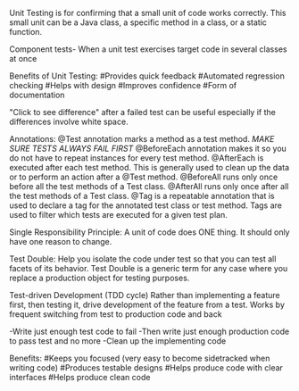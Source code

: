 Unit Testing is for confirming that a small unit of code works correctly. This small unit can be a Java class, a specific method in a class, or a static function.

Component tests- When a unit test exercises target code in several classes at once

Benefits of Unit Testing:
#Provides quick feedback
#Automated regression checking
#Helps with design
#Improves confidence
#Form of documentation

"Click to see difference" after a failed test can be useful especially if the differences involve white space.

Annotations: 
@Test annotation marks a method as a test method. *MAKE SURE TESTS ALWAYS FAIL FIRST*
@BeforeEach annotation makes it so you do not have to repeat instances for every test method.
@AfterEach is executed after each test method. This is generally used to clean up the data or to perform an action after a @Test method.
@BeforeAll runs only once before all the test methods of a Test class.
@AfterAll runs only once after all the test methods of a Test class.
@Tag is a repeatable annotation that is used to declare a tag for the annotated test class or test method. Tags are used to filter which tests are executed for a given test plan.

Single Responsibility Principle:
A unit of code does ONE thing.
It should only have one reason to change.

Test Double:
Help you isolate the code under test so that you can test all facets of its behavior.
Test Double is a generic term for any case where you replace a production object for testing purposes.

Test-driven Development (TDD cycle)
Rather than implementing a feature first, then testing it, drive development of the feature from a test.
Works by frequent switching from test to production code and back 

-Write just enough test code to fail
-Then write just enough production code to pass test and no more
-Clean up the implementing code

Benefits: 
#Keeps you focused (very easy to become sidetracked when writing code)
#Produces testable designs
#Helps produce code with clear interfaces
#Helps produce clean code
